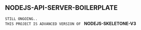 ## NODEJS-API-SERVER-BOILERPLATE
`STILL ONGOING..`    
`THIS PROJECT IS ADVANCED VERSION OF ` **NODEJS-SKELETONE-V3** 